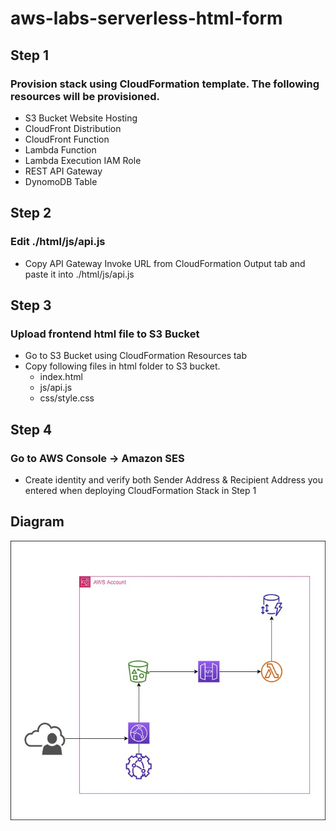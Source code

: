 # aws-labs-serverless-html-form
## Step 1
### Provision stack using CloudFormation template. The following resources will be provisioned.
- S3 Bucket Website Hosting
- CloudFront Distribution
- CloudFront Function
- Lambda Function
- Lambda Execution IAM Role
- REST API Gateway
- DynomoDB Table


## Step 2
### Edit ./html/js/api.js
- Copy API Gateway Invoke URL from CloudFormation Output tab and paste it into ./html/js/api.js


## Step 3
### Upload frontend html file to S3 Bucket
- Go to S3 Bucket using CloudFormation Resources tab
- Copy following files in html folder to S3 bucket.
    - index.html
    - js/api.js
    - css/style.css

## Step 4
### Go to AWS Console -> Amazon SES
- Create identity and verify both Sender Address & Recipient Address you entered when deploying CloudFormation Stack in Step 1


## Diagram
![alt text](diagram.jpg)